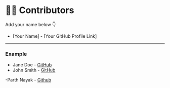 # 👩‍💻 Contributors

Add your name below 👇

- [Your Name] - [Your GitHub Profile Link]

---

### Example
- Jane Doe - [GitHub](https://github.com/janedoe)
- John Smith - [GitHub](https://github.com/johnsmith)


-Parth Nayak - [Github](https://github.com/Parth-2257)